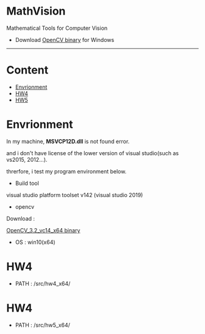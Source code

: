 # MathVision

Mathematical Tools for Computer Vision

* Download [OpenCV binary](https://github.com/roricljy/MISC_DATA/releases/download/misc/OpenCV_v3.2.0_32bit.zip) for Windows


---------------------------------------

# Content

- [Envrionment](#environment)
- [HW4](#HW4)
- [HW5](#HW5)

# Envrionment

In my machine, **MSVCP12D.dll** is not found error. 

and i don't have license of the lower version of visual studio(such as vs2015, 2012...). 

threrfore, i test my program environment below.

- Build tool 

visual studio platform toolset v142 (visual studio 2019)

- opencv 

Download : 

[OpenCV_3.2_vc14_x64 binary](https://sourceforge.net/projects/opencvlibrary/files/opencv-win/3.2.0/opencv-3.2.0-vc14.exe/download)

- OS : win10(x64)

# HW4 

- PATH : /src/hw4_x64/

# HW4 

- PATH : /src/hw5_x64/







